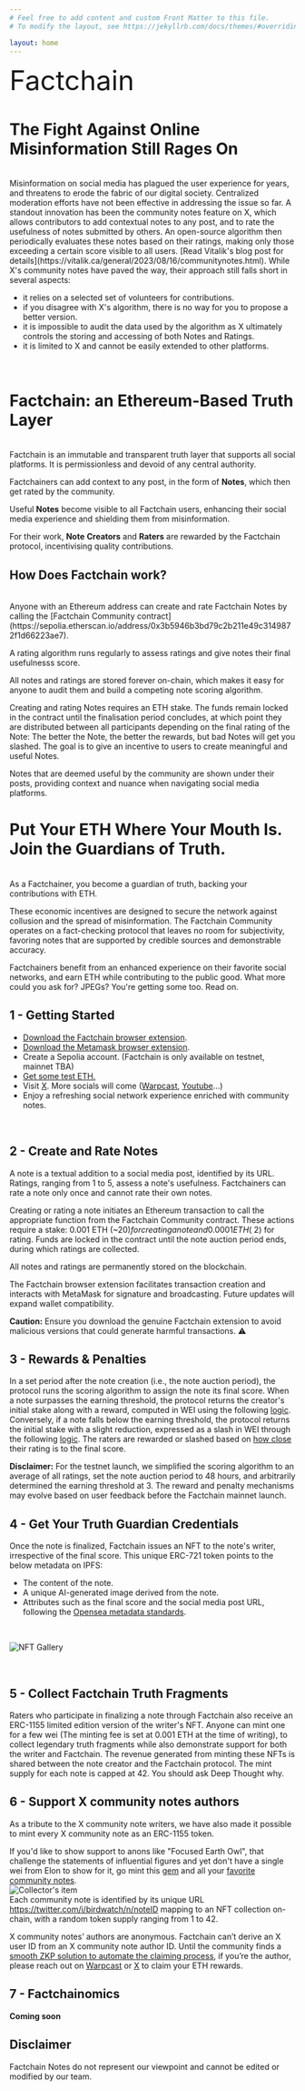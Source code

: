 ```yaml
---
# Feel free to add content and custom Front Matter to this file.
# To modify the layout, see https://jekyllrb.com/docs/themes/#overriding-theme-defaults

layout: home
---
```


<font size="10">
Factchain 
</font>


# **The Fight Against Online Misinformation Still Rages On**
<br>
Misinformation on social media has plagued the user experience for years, and threatens to erode the fabric of our digital society. Centralized moderation efforts have not been effective in addressing the issue so far. A standout innovation has been the community notes feature on X, which allows contributors to add contextual notes to any post, and to rate the usefulness of notes submitted by others. An open-source algorithm then periodically evaluates these notes based on their ratings, making only those exceeding a certain score visible to all users.
[Read Vitalik's blog post for details](https://vitalik.ca/general/2023/08/16/communitynotes.html).
While X's community notes have paved the way, their approach still falls short in several aspects:
<ul class='container' style='display list-item;'>
<li>
it relies on a selected set of volunteers for contributions.
</li>
<li>
if you disagree with X's algorithm, there is no way for you to propose a better version.
</li>
<li>
it is impossible to audit the data used by the algorithm as X ultimately controls the storing and accessing of both Notes and Ratings.
</li>
<li>
it is limited to X and cannot be easily extended to other platforms.
</li>
</ul>
<br>

# **Factchain: an Ethereum-Based Truth Layer** 
<br>
Factchain is an immutable and transparent truth layer that supports all social platforms. It is permissionless and devoid of any central authority. 

Factchainers can add context to any post, in the form of **Notes**,  which then get rated by the community.

Useful **Notes** become visible to all Factchain users, enhancing their social media experience and shielding them from misinformation.

For their work, **Note** **Creators** and **Raters** are rewarded by the Factchain protocol, incentivising quality contributions.

## How Does Factchain work?
<br>
Anyone with an Ethereum address can create and rate Factchain Notes by calling the [Factchain Community contract](https://sepolia.etherscan.io/address/0x3b5946b3bd79c2b211e49c3149872f1d66223ae7).

A rating algorithm runs regularly to assess ratings and give notes their final usefulnesss score.

All notes and ratings are stored forever on-chain, which makes it easy for anyone to audit them and build a competing note scoring algorithm.

Creating and rating Notes requires an ETH stake. The funds remain locked in the contract until the finalisation period concludes, at which point they are distributed between all participants depending on the final rating of the Note: The better the Note, the better the rewards, but bad Notes will get you slashed. The goal is to give an incentive to users to create meaningful and useful Notes.

Notes that are deemed useful by the community are shown under their posts, providing context and nuance when navigating social media platforms.

# **Put Your ETH Where Your Mouth Is. Join the Guardians of Truth.**
<br>
As a Factchainer, you become a guardian of truth, backing your contributions with ETH. 

These economic incentives are designed to secure the network against collusion and the spread of misinformation. The Factchain Community operates on a fact-checking protocol that leaves no room for subjectivity, favoring notes that are supported by credible sources and demonstrable accuracy.

Factchainers benefit from an enhanced experience on their favorite social networks, and earn ETH while contributing to the public good. What more could you ask for? JPEGs? You're getting some too. Read on. 



##  **1 - Getting Started**
<ul class='container' style='display list-item;'>
<li>
    <a href="https://chromewebstore.google.com/detail/factchain-community/emgjjedibkjlocjmcjgkeolfkbcicbpl">Download the Factchain browser extension</a>.
</li>
<li>
    <a href="https://chromewebstore.google.com/detail/metamask/nkbihfbeogaeaoehlefnkodbefgpgknn?hl=fr">Download the Metamask browser extension</a>.
</li>
<li>
    Create a Sepolia account. (Factchain is only available on testnet, mainnet TBA)
</li>
<li>
    <a href="https://sepoliafaucet.com/">Get some test ETH.</a>
</li>
<li>
    Visit <a href="https://twitter.com/home">X</a>. More socials will come (<a href="https://warpcast.com/">Warpcast</a>, <a href="https://www.youtube.com/">Youtube</a>...)
</li>
<li>
    Enjoy a refreshing social network experience enriched with community notes.
</li>
</ul>
<br>

## **2 - Create and Rate Notes**
A note is a textual addition to a social media post, identified by its URL. Ratings, ranging from 1 to 5, assess a note's usefulness. Factchainers can rate a note only once and cannot rate their own notes.

Creating or rating a note initiates an Ethereum transaction to call the appropriate function from the Factchain Community contract. These actions require a stake: 0.001 ETH (~$20) for creating a note and 0.0001 ETH (~$2) for rating. Funds are locked in the contract until the note auction period ends, during which ratings are collected.

All notes and ratings are permanently stored on the blockchain.

The Factchain browser extension facilitates transaction creation and interacts with MetaMask for signature and broadcasting. Future updates will expand wallet compatibility.

**Caution:** Ensure you download the genuine Factchain extension to avoid malicious versions that could generate harmful transactions. ⚠️

## **3 - Rewards & Penalties**
In a set period after the note creation (i.e., the note auction period), the protocol runs the scoring algorithm to assign the note its final score. When a note surpasses the earning threshold, the protocol returns the creator's initial stake along with a reward, computed in WEI using the following [logic](https://github.com/factchain/factchain-community/blob/c82cf3b11a58eb3bb80dc9ee21ec4b88076120c3/fc-community-contracts/src/FactchainCommunity.sol#L173-L181). Conversely, if a note falls below the earning threshold, the protocol returns the initial stake with a slight reduction, expressed as a slash in WEI through the following [logic](https://github.com/factchain/factchain-community/blob/c82cf3b11a58eb3bb80dc9ee21ec4b88076120c3/fc-community-contracts/src/FactchainCommunity.sol#L156-L172). The raters are rewarded or slashed based on [how close](https://github.com/factchain/factchain-community/blob/c82cf3b11a58eb3bb80dc9ee21ec4b88076120c3/fc-community-contracts/src/FactchainCommunity.sol#L189) their rating is to the final score.

**Disclaimer:** For the testnet launch, we simplified the scoring algorithm to an average of all ratings, set the note auction period to 48 hours, and arbitrarily determined the earning threshold at 3. The reward and penalty mechanisms may evolve based on user feedback before the Factchain mainnet launch.

## **4 - Get Your Truth Guardian Credentials**
Once the note is finalized, Factchain issues an NFT to the note's writer, irrespective of the final score. This unique ERC-721 token points to the below metadata on IPFS:

<ul class='container' style='display list-item;'>
<li>
The content of the note.
</li>
<li>
A unique AI-generated image derived from the note.
</li>
<li>
Attributes such as the final score and the social media post URL, following the <a href="https://docs.opensea.io/docs/metadata-standards">Opensea metadata standards</a>.
</li>
</ul>

<br>

![NFT Gallery](assets/nft721gallery.png)

<br>

## **5 - Collect Factchain Truth Fragments**
Raters who participate in finalizing a note through Factchain also receive an ERC-1155 limited edition version of the writer's NFT. Anyone can mint one for a few wei (The minting fee is set at 0.001 ETH at the time of writing), to collect legendary truth fragments while also demonstrate support for both the writer and Factchain. The revenue generated from minting these NFTs is shared between the note creator and the Factchain protocol. The mint supply for each note is capped at 42. You should ask Deep Thought why.


## **6 - Support X community notes authors**
As a tribute to the X community note writers, we have also made it possible to mint every X community note as an ERC-1155 token.

If you'd like to show support to anons like "Focused Earth Owl", that challenge the statements of influential figures and yet don't have a single wei from Elon to show for it, go mint this [gem](https://twitter.com/i/birdwatch/n/1730273287358263482) and all your [favorite community notes](https://twitter.com/cnviolations).
<br>
![Collector's item](assets/biden_collect_it.png)
<br>
Each community note is identified by its unique URL https://twitter.com/i/birdwatch/n/noteID mapping to an NFT collection on-chain, with a random token supply ranging from 1 to 42.

X community notes’ authors are anonymous. Factchain can’t derive an X user ID from an X community note author ID.
Until the community finds a [smooth ZKP solution to automate the claiming process](https://medium.com/@yacine.badiss/proving-your-community-notes-identity-with-tlsnotary-d224ebe41048), if you’re the author, please reach out on [Warpcast](https://warpcast.com/factchain) or [X](https://twitter.com/factchaintech) to claim your ETH rewards.

## **7 - Factchainomics**
**Coming soon**

## Disclaimer
Factchain Notes do not represent our viewpoint and cannot be edited or modified by our team.